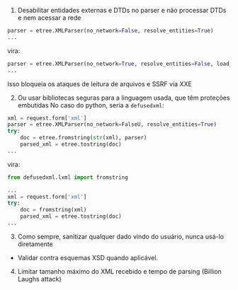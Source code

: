 1. Desabilitar entidades externas e DTDs no parser e não processar DTDs e nem acessar a rede

```py
parser = etree.XMLParser(no_network=False, resolve_entities=True)
...
```

vira:
```py
parser = etree.XMLParser(no_network=True, resolve_entities=False, load_dtd=False)
...
```

Isso bloqueia os ataques de leitura de arquivos e SSRF via XXE

2. Ou usar bibliotecas seguras para a linguagem usada, que têm proteções embutidas
No caso do python, seria a `defusedxml`:

```py
xml = request.form['xml']
parser = etree.XMLParser(no_network=FalseU, resolve_entities=True) 
try:
    doc = etree.fromstring(str(xml), parser)
    parsed_xml = etree.tostring(doc)
...
```

vira:

```py
from defusedxml.lxml import fromstring

...
xml = request.form['xml']
try:
    doc = fromstring(xml)
    parsed_xml = etree.tostring(doc)
...
```


3. Como sempre, sanitizar qualquer dado vindo do usuário, nunca usá-lo diretamente
- Validar contra esquemas XSD quando aplicável.

4. Limitar tamanho máximo do XML recebido e tempo de parsing (Billion Laughs attack)